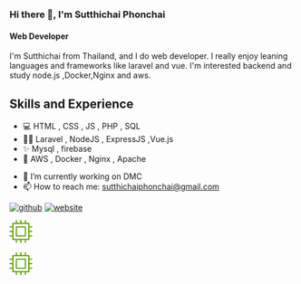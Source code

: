 ### Hi there 👋, I'm Sutthichai Phonchai
#### Web Developer
I'm Sutthichai from Thailand, and I do web developer. I really enjoy leaning languages and frameworks like laravel and vue. I'm interested backend and study node.js ,Docker,Nginx and aws.

## Skills and Experience
* :computer: HTML , CSS , JS , PHP , SQL
* 👨‍💻 Laravel , NodeJS , ExpressJS ,Vue.js
* ✨ Mysql , firebase 
* 🚀 AWS , Docker , Nginx , Apache

- 🔭 I’m currently working on DMC 
- 📫 How to reach me: sutthichaiphonchai@gmail.com 


[<img src='https://cdn.jsdelivr.net/npm/simple-icons@3.0.1/icons/github.svg' alt='github' height='40'>](https://github.com/https://github.com/sutthichai1024)  [<img src='https://cdn.jsdelivr.net/npm/simple-icons@3.0.1/icons/icloud.svg' alt='website' height='40'>](https://lanterns.xyz)  

<a href='https://docs.github.com/en/developers'><img src='https://raw.githubusercontent.com/acervenky/animated-github-badges/master/assets/devbadge.gif' width='40' height='40'></a>

<a href='https://www.certmetrics.com/amazon/public/badge.aspx?i=9&t=c&d=2020-08-05&ci=AWS01610663'><img src='https://raw.githubusercontent.com/acervenky/animated-github-badges/master/assets/devbadge.gif' width='40' height='40'></a> 



